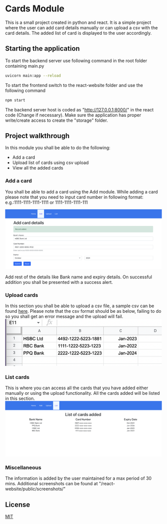 # Cards Module

This is a small project created in python and react. It is a simple project where the user can add card details manually or can upload a csv with the card details. The added list of card is displayed to the user accordingly.

## Starting the application

To start the backend server use following command in the root folder containing main.py

```bash
uvicorn main:app --reload  
```

To start the frontend switch to the react-website folder and use the following command
```bash
npm start
```

The backend server host is coded as "http://127.0.0.1:8000/" in the react code (Change if necessary). Make sure the application has proper write/create access to create the "storage" folder.

## Project walkthrough
In this module you shall be able to do the following:
* Add a card
* Upload list of cards using csv upload
* View all the added cards

### Add a card
You shall be able to add a card using the Add module. While adding a card please note that you need to input card number in following format: e.g.:1111-1111-1111-1111 or 1111-1111-1111-111

![Alt text](/react-website/public/screenshots/add-record-added.png?raw=true "")

Add rest of the details like Bank name and expiry details. On successful addition you shall be presented with a success alert.

### Upload cards
In this section you shall be able to upload a csv file, a sample csv can be found [here](https://github.com/advits4/sociotech/blob/main/react-website/public/cards.csv). Please note that the csv format should be as below, failing to do so you shall get an error message and the upload will fail.
![Alt text](/react-website/public/screenshots/csv-sample.png?raw=true "")

### List cards
This is where you can access all the cards that you have added either manually or using the upload functionality. All the cards added will be listed in this section.
![Alt text](/react-website/public/screenshots/list.png?raw=true "")

### Miscellaneous
The information is added by the user maintained for a max period of 30 mins.
Additional screenshots can be found at "/react-website/public/screenshots/"

## License
[MIT](https://choosealicense.com/licenses/mit/)

